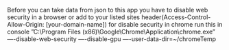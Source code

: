 Before you can take data from json to this app you have to disable web security in a browser or add to your listed sites header(Access-Control-Allow-Origin: [your-domain-name]) 
for disable security in chrome run this in console ”C:\Program Files (x86)\Google\Chrome\Application\chrome.exe” —-disable-web-security —-disable-gpu —-user-data-dir=~/chromeTemp
